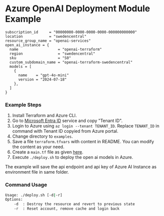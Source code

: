 # Azure OpenAI Deployment Module Example

```
subscription_id     = "00000000-0000-0000-0000-000000000000"
location            = "swedencentral"
resource_group_name = "openai-services"
open_ai_instance = {
  name                  = "openai-terraform"
  region                = "swedencentral"
  sku                   = "S0"
  custom_subdomain_name = "openai-terraform-swedencentral"
  models = [
    {
      name    = "gpt-4o-mini"
      version = "2024-07-18"
    },
  ]
}
```

### Example Steps

1. Install Terraform and Azure CLI.
2. Go to [Microsoft Entra ID](https://portal.azure.com/#view/Microsoft_AAD_IAM/ActiveDirectoryMenuBlade/~/Overview) service and copy "Tenant ID".
3. Login to Azure using `az login --tenant TENANT_ID`. Replace `TENANT_ID` in command with Tenant ID copyied from Azure portal.
4. Change directory to `examples`.
5. Save a file `terraform.tfvars` with content in README. You can modify the content as your need.
6. Create a `main.tf` file as given [here](registry/main.tf).
7. Execute `./deploy.sh` to deploy the open ai models in Azure.

The example will save the api endpoint and api key of Azure AI Instance as environment file in same folder.

### Command Usage

```bash
Usage: ./deploy.sh [-d|-r]
Options:
    -d  : Destroy the resource and revert to previous state
    -r  : Reset account, remove cache and login back
```